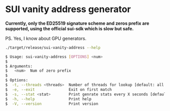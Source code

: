 # SUI vanity address generator

**Currently, only the ED25519 signature scheme and zeros prefix are supported, using the official sui-sdk which is slow but safe.**

PS. Yes, I know about GPU generators.

```bash
./target/release/sui-vanity-address --help

$ Usage: sui-vanity-address [OPTIONS] <num>
$
$ Arguments:
$   <num>  Num of zero prefix
$
$ Options:
$  -t, --threads <threads>  Number of threads for lookup [default: all cpus]
$  -e, --exit               Exit on first match
$  -s, --stat <stat>        Print genrate stats every X seconds [default: 10]
$  -h, --help               Print help
$  -V, --version            Print version
```